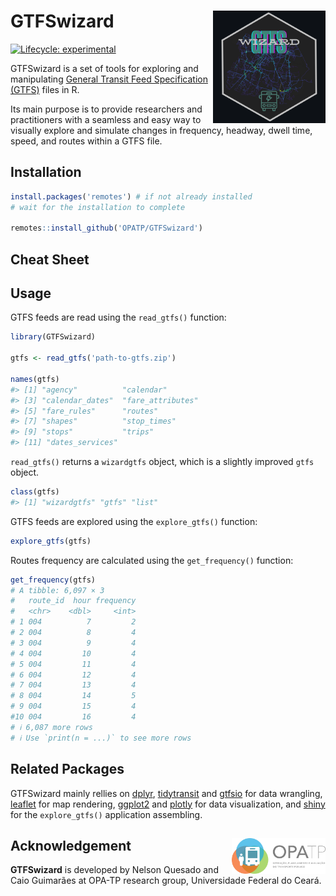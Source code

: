 # GTFSwizard <img align="right" src="GTFSwizard_logo.png?raw=true" alt="logo" width="180">
[![Lifecycle:
experimental](https://lifecycle.r-lib.org/articles/figures/lifecycle-experimental.svg)](https://lifecycle.r-lib.org/articles/stages.html)

GTFSwizard is a set of tools for exploring and manipulating [General Transit Feed Specification (GTFS)](https://gtfs.org/) files in R.

Its main purpose is to provide researchers and practitioners with a seamless and easy way to visually explore and simulate changes in  frequency, headway, dwell time, speed, and routes within a GTFS file.

## Installation
``` r
install.packages('remotes') # if not already installed
# wait for the installation to complete

remotes::install_github('OPATP/GTFSwizard')
```
## Cheat Sheet

## Usage
GTFS feeds are read using the `read_gtfs()` function:
``` r
library(GTFSwizard)

gtfs <- read_gtfs('path-to-gtfs.zip')

names(gtfs)
#> [1] "agency"          "calendar"
#> [3] "calendar_dates"  "fare_attributes"
#> [5] "fare_rules"      "routes"
#> [7] "shapes"          "stop_times"
#> [9] "stops"           "trips"
#> [11] "dates_services"
```

`read_gtfs()` returns a `wizardgtfs` object, which is a slightly improved `gtfs` object.

```r
class(gtfs)
#> [1] "wizardgtfs" "gtfs" "list"
```

GTFS feeds are explored using the `explore_gtfs()` function:
``` r
explore_gtfs(gtfs)
```

Routes frequency are calculated using the `get_frequency()` function:
``` r
get_frequency(gtfs)
# A tibble: 6,097 × 3
#   route_id  hour frequency
#   <chr>    <dbl>     <int>
# 1 004          7         2
# 2 004          8         4
# 3 004          9         4
# 4 004         10         4
# 5 004         11         4
# 6 004         12         4
# 7 004         13         4
# 8 004         14         5
# 9 004         15         4
#10 004         16         4
# ℹ 6,087 more rows
# ℹ Use `print(n = ...)` to see more rows
```

## Related Packages
GTFSwizard mainly rellies on [dplyr](https://dplyr.tidyverse.org/), [tidytransit](https://cran.r-project.org/web/packages/tidytransit/vignettes/introduction.html) and [gtfsio](https://r-transit.github.io/gtfsio/articles/gtfsio.html) for data wrangling, [leaflet](https://leafletjs.com/) for map rendering, [ggplot2](https://ggplot2.tidyverse.org/) and [plotly](https://plotly.com/r/) for data visualization, and [shiny](https://shiny.posit.co/) for the `explore_gtfs()` application assembling.

## Acknowledgement <a href="https://www.ipea.gov.br"><img align="right" src="opatp.png" alt="OPA-TP" width="150" /></a>
**GTFSwizard** is developed by Nelson Quesado and Caio Guimarães at OPA-TP research group, Universidade Federal do Ceará.
